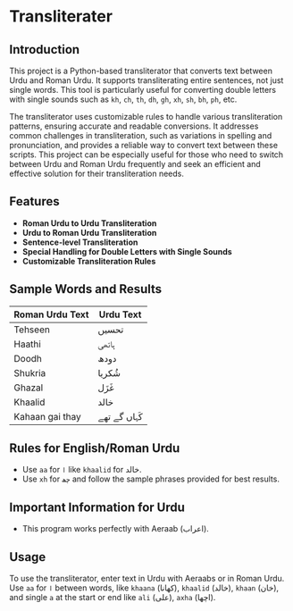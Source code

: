 # Transliterater

## Introduction

This project is a Python-based transliterator that converts text between Urdu and Roman Urdu. It supports transliterating entire sentences, not just single words. This tool is particularly useful for converting double letters with single sounds such as `kh`, `ch`, `th`, `dh`, `gh`, `xh`, `sh`, `bh`, `ph`, etc.

The transliterator uses customizable rules to handle various transliteration patterns, ensuring accurate and readable conversions. It addresses common challenges in transliteration, such as variations in spelling and pronunciation, and provides a reliable way to convert text between these scripts. This project can be especially useful for those who need to switch between Urdu and Roman Urdu frequently and seek an efficient and effective solution for their transliteration needs.

## Features

- **Roman Urdu to Urdu Transliteration**
- **Urdu to Roman Urdu Transliteration**
- **Sentence-level Transliteration**
- **Special Handling for Double Letters with Single Sounds**
- **Customizable Transliteration Rules**

## Sample Words and Results

| Roman Urdu Text                              | Urdu Text                          |
|----------------------------------------------|------------------------------------|
| Tehseen                                      | تحسیں                                |
| Haathi                                       | ہاتھی                                |
| Doodh                                        | دودھ                                 |
| Shukria                                      | شُکریا                                |
| Ghazal                                       | غَزَل                                 |
| Khaalid                                      | خالد                                 |
| Kahaan gai thay                              | کَہاں گے تھے                           |

## Rules for English/Roman Urdu

- Use `aa` for `ا` like `khaalid` for خالد.
- Use `xh` for `چھ` and follow the sample phrases provided for best results.

## Important Information for Urdu

- This program works perfectly with Aeraab (اعراب).

## Usage

To use the transliterator, enter text in Urdu with Aeraabs or in Roman Urdu. Use `aa` for `ا` between words, like `khaana` (کھانا), `khaalid` (خالد), `khaan` (خان), and single `a` at the start or end like `ali` (علی), `axha` (اچھا).

